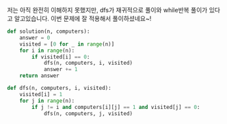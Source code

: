 저는 아직 완전히 이해하지 못했지만, dfs가 재귀적으로 풀이와 while반복 풀이가 있다고 알고있습니다.
이번 문제에 잘 적용해서 풀이하셨네요~!

```python
def solution(n, computers):
    answer = 0
    visited = [0 for _ in range(n)]
    for i in range(n):
        if visited[i] == 0:
            dfs(n, computers, i, visited)
            answer += 1
    return answer

def dfs(n, computers, i, visited):
    visited[i] = 1
    for j in range(n):
        if j != i and computers[i][j] == 1 and visited[j] == 0:
            dfs(n, computers, j, visited)
```
